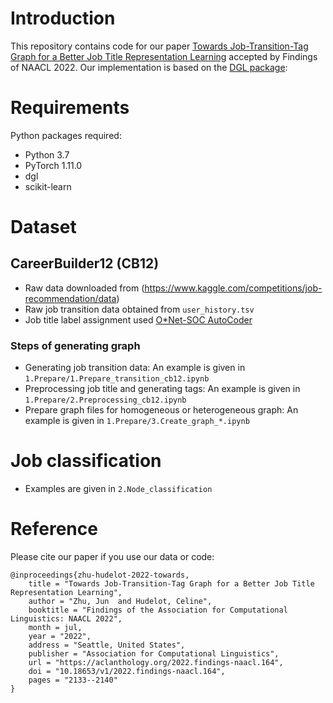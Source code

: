 # Introduction

This repository contains code for our paper [Towards Job-Transition-Tag Graph for a Better Job Title Representation Learning](https://openreview.net/forum?id=d8xNE_8SsR-) accepted by Findings of NAACL 2022. Our implementation is based on the [DGL package](https://www.dgl.ai/):



# Requirements

Python packages required:
- Python 3.7
- PyTorch 1.11.0
- dgl
- scikit-learn

# Dataset
## CareerBuilder12 (CB12) 
- Raw data downloaded from (https://www.kaggle.com/competitions/job-recommendation/data) 
- Raw job transition data obtained from ```user_history.tsv```
- Job title label assignment used [O*Net-SOC AutoCoder](https://www.onetsocautocoder.com/)

### Steps of generating graph ###
- Generating job transition data: An example is given in ```1.Prepare/1.Prepare_transition_cb12.ipynb```
- Preprocessing job title and generating tags: An example is given in ```1.Prepare/2.Preprocessing_cb12.ipynb```
- Prepare graph files for homogeneous or heterogeneous graph: An example is given in ```1.Prepare/3.Create_graph_*.ipynb```

# Job classification
- Examples are given in ```2.Node_classification```


# Reference
Please cite our paper if you use our data or code:

```
@inproceedings{zhu-hudelot-2022-towards,
    title = "Towards Job-Transition-Tag Graph for a Better Job Title Representation Learning",
    author = "Zhu, Jun  and Hudelot, Celine",
    booktitle = "Findings of the Association for Computational Linguistics: NAACL 2022",
    month = jul,
    year = "2022",
    address = "Seattle, United States",
    publisher = "Association for Computational Linguistics",
    url = "https://aclanthology.org/2022.findings-naacl.164",
    doi = "10.18653/v1/2022.findings-naacl.164",
    pages = "2133--2140"
}



